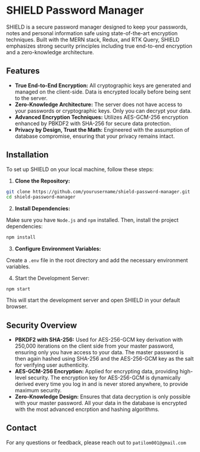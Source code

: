 # SHIELD Password Manager

SHIELD is a secure password manager designed to keep your passwords, notes and personal information safe using state-of-the-art encryption techniques. Built with the MERN stack, Redux, and RTK Query, SHIELD emphasizes strong security principles including true end-to-end encryption and a zero-knowledge architecture.

## Features

- **True End-to-End Encryption:** All cryptographic keys are generated and managed on the client-side. Data is encrypted locally before being sent to the server.
- **Zero-Knowledge Architecture:** The server does not have access to your passwords or cryptographic keys. Only you can decrypt your data.
- **Advanced Encryption Techniques:** Utilizes AES-GCM-256 encryption enhanced by PBKDF2 with SHA-256 for secure data protection.
- **Privacy by Design, Trust the Math:** Engineered with the assumption of database compromise, ensuring that your privacy remains intact.

## Installation

To set up SHIELD on your local machine, follow these steps:

1. **Clone the Repository:**

```bash
git clone https://github.com/yourusername/shield-password-manager.git
cd shield-password-manager
```

2. **Install Dependencies:**

Make sure you have `Node.js` and `npm` installed. Then, install the project dependencies:

```bash
npm install
```

3. **Configure Environment Variables:**

Create a `.env` file in the root directory and add the necessary environment variables.

4. Start the Development Server:

```
npm start
```
This will start the development server and open SHIELD in your default browser.

## Security Overview

- **PBKDF2 with SHA-256:** Used for AES-256-GCM key derivation with 250,000 iterations on the client side from your master password, ensuring only you have access to your data. The master password is then again hashed using SHA-256 and the AES-256-GCM key as the salt for verifying user authenticity.
- **AES-GCM-256 Encryption:** Applied for encrypting data, providing high-level security. The encryption key for AES-256-GCM is dynamically derived every time you log in and is never stored anywhere, to provide maximum security.
- **Zero-Knowledge Design:** Ensures that data decryption is only possible with your master password. All your data in the database is encrypted with the most advanced encrption and hashing algorithms.

## Contact

For any questions or feedback, please reach out to `patilom001@gmail.com`
